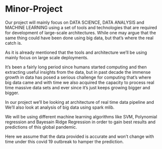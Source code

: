 # Minor-Project
Our project will mainly focus on  DATA SCIENCE, DATA ANALYSIS and MACHINE LEARNING using a set of tools and technologies that are required for development of large-scale architectures.
While one may argue that the same thing could have been done using 
big data, but that’s where the real catch is. 

As it is already mentioned that the tools and architecture we’ll be using mainly focus on large scale deployments.

It’s been a fairly long period since humans started computing and then extracting useful insights from the data, but in past decade the immense growth in data has posed a serious challenge for computing that’s where big data came and with time we also acquired the capacity to process real time massive data sets and ever since it’s just keeps growing bigger and bigger.

In our project we’ll be looking at architecture of real time data pipeline and 
We’ll also look at analysis of big data using spark mlib.

We will be using different machine learning algorithms like SVM, Polynomial regression and Bayesain Ridge Regression in order to gain best results and predictions of this global pandemic.

Here we assume that the data provided is accurate and won’t change with time under this covid 19 outbreak to hamper the prediction.
